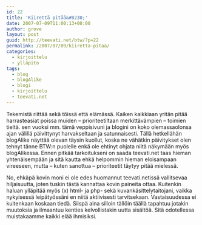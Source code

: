 ```yaml
---
id: 22
title: 'Kiirettä pitää&#8230;'
date: 2007-07-09T11:00:13+00:00
author: grove
layout: post
guid: http://teevati.net/btw/?p=22
permalink: /2007/07/09/kiiretta-pitaa/
categories:
  - kirjoittelu
  - ylläpito
tags:
  - blog
  - blogAlike
  - blogi
  - kirjoittelu
  - teevati.net
---
```

Tekemistä riittää sekä töissä että elämässä. Kaiken kaikkiaan yritän pitää harrasteasiat poissa muiden &#8211; prioriteetiltaan merkittävämpien &#8211; toimien tieltä. sen vuoksi mm. tämä veppisivuni ja blogini on koko olemassaolonsa ajan välillä päivittynyt harvakseltaan ja satunnaisesti. Tällä hetkellähän blogAlike näyttää olevan täysin kuollut, koska ne vähätkin päivitykset olen tehnyt tänne BTW:n puolelle enkä ole ehtinyt ohjata niitä näkymään myös blogAlikessa. Ennen pitkää tarkoitukseni on saada teevati.net taas hieman yhtenäisempään ja sitä kautta ehkä helpommin hieman eloisampaan vireeseen, mutta &#8211; kuten sanottua &#8211; prioriteetit täytyy pitää mielessä.

No, ehkäpä kovin moni ei ole edes huomannut teevati.netissä vallitsevaa hiljaisuutta, joten tuskin tästä kannattaa kovin paineita ottaa. Kuitenkin haluan ylläpitää myös (x) html- ja php- sekä kuvankäsittelytaitojani, vaikka nykyisessä leipätyössäni en niitä aktiivisesti tarvitsekaan. Vastaisuudessa ei kuitenkaan koskaan tiedä. Siispä aina silloin tällöin täällä tapahtuu jotakin muutoksia ja ilmaantuu kenties kelvollistakin uutta sisältöä. Sitä odotellessa muistakaamme kaikki elää ihmisiksi.